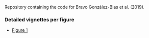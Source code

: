 Repository containing the code for Bravo González-Blas et al. (2019).

### Detailed vignettes per figure

- [Figure 1](https://rawcdn.githack.com/Bravo_et_al_EyeAntennalDisc/cisTopic/4a95df16c559979c211d9dcbe2267e8db963a9a2/Figure_1/Figure_1.html)


